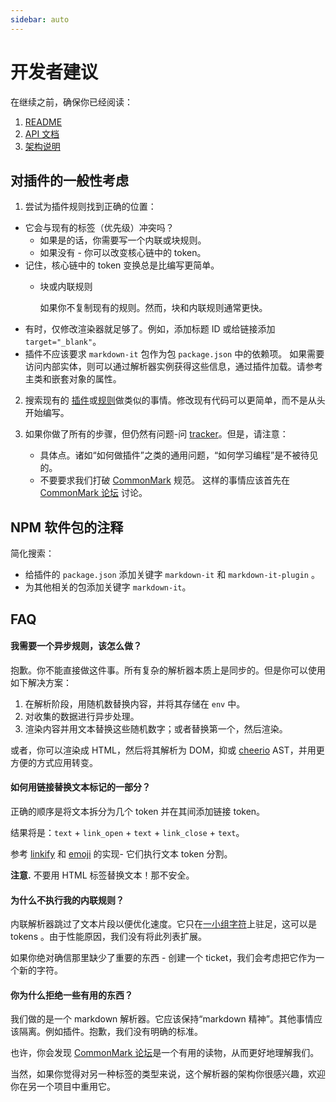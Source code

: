 ```yaml
---
sidebar: auto
---
```

# 开发者建议

在继续之前，确保你已经阅读：

1. [README](https://github.com/markdown-it/markdown-it#markdown-it)
2. [API 文档](./)
3. [架构说明](architecture.md)


## 对插件的一般性考虑

1. 尝试为插件规则找到正确的位置：
  - 它会与现有的标签（优先级）冲突吗？
    - 如果是的话，你需要写一个内联或块规则。
    - 如果没有 - 你可以改变核心链中的 token。
  - 记住，核心链中的 token 变换总是比编写更简单。
    - 块或内联规则

      如果你不复制现有的规则。然而，块和内联规则通常更快。
  - 有时，仅修改渲染器就足够了。例如，添加标题 ID 或给链接添加 `target="_blank"`。
  - 插件不应该要求 `markdown-it` 包作为包 `package.json` 中的依赖项。
    如果需要访问内部实体，则可以通过解析器实例获得这些信息，通过插件加载。请参考主类和嵌套对象的属性。
2. 搜索现有的
   [插件](https://www.npmjs.org/browse/keyword/markdown-it-plugin)或[规则](https://github.com/markdown-it/markdown-it/tree/master/lib)做类似的事情。修改现有代码可以更简单，而不是从头开始编写。
  
3. 如果你做了所有的步骤，但仍然有问题-问 [tracker](https://github.com/markdown-it/markdown-it/issues)。但是，请注意：
   - 具体点。诸如“如何做插件”之类的通用问题，“如何学习编程”是不被待见的。
   - 不要要求我们打破 [CommonMark](http://commonmark.org/) 规范。
     这样的事情应该首先在 [CommonMark 论坛](http://talk.commonmark.org/) 讨论。


## NPM 软件包的注释

简化搜索：

- 给插件的 `package.json` 添加关键字 `markdown-it` 和 `markdown-it-plugin` 。
- 为其他相关的包添加关键字 `markdown-it`。


## FAQ


#### 我需要一个异步规则，该怎么做？

抱歉。你不能直接做这件事。所有复杂的解析器本质上是同步的。但是你可以使用如下解决方案：

1. 在解析阶段，用随机数替换内容，并将其存储在 `env` 中。
2. 对收集的数据进行异步处理。
3. 渲染内容并用文本替换这些随机数字；或者替换第一个，然后渲染。

或者，你可以渲染成 HTML，然后将其解析为 DOM，抑或 [cheerio](https://github.com/cheeriojs/cheerio) AST，并用更方便的方式应用转变。


#### 如何用链接替换文本标记的一部分？

正确的顺序是将文本拆分为几个 token 并在其间添加链接 token。

结果将是：`text` + `link_open` + `text` + `link_close` + `text`。

参考 [linkify](https://github.com/markdown-it/markdown-it/blob/master/lib/rules_core/linkify.js) 和 [emoji](https://github.com/markdown-it/markdown-it-emoji/blob/master/lib/replace.js) 的实现- 它们执行文本 token 分割。

__注意.__ 不要用 HTML 标签替换文本！那不安全。


#### 为什么不执行我的内联规则？

内联解析器跳过了文本片段以便优化速度。它只在[一小组字符](https://github.com/markdown-it/markdown-it/blob/master/lib/rules_inline/text.js)上驻足，这可以是 tokens 。由于性能原因，我们没有将此列表扩展。

如果你绝对确信那里缺少了重要的东西 - 创建一个 ticket，我们会考虑把它作为一个新的字符。


#### 你为什么拒绝一些有用的东西？

我们做的是一个 markdown 解析器。它应该保持“markdown 精神”。其他事情应该隔离。例如插件。抱歉，我们没有明确的标准。

也许，你会发现 [CommonMark 论坛](http://talk.commonmark.org/)是一个有用的读物，从而更好地理解我们。

当然，如果你觉得对另一种标签的类型来说，这个解析器的架构你很感兴趣，欢迎你在另一个项目中重用它。